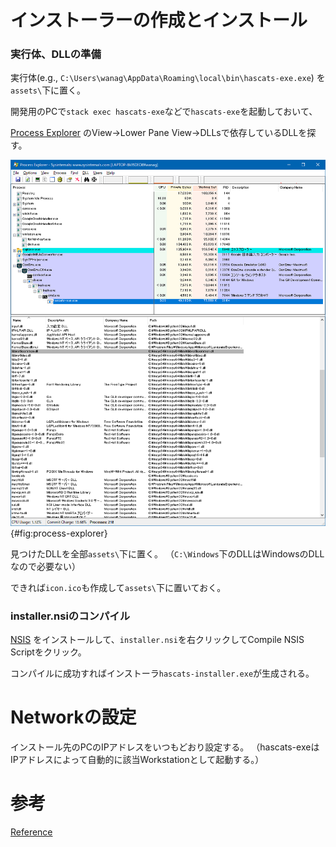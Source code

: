 # インストーラーの作成とインストール

### 実行体、DLLの準備

実行体(e.g., `C:\Users\wanag\AppData\Roaming\local\bin\hascats-exe.exe`)
を`assets\`下に置く。

開発用のPCで`stack exec hascats-exe`などで`hascats-exe`を起動しておいて、

[Process Explorer](https://docs.microsoft.com/en-us/sysinternals/downloads/process-explorer)
のView->Lower Pane View->DLLsで依存しているDLLを探す。

![process explorer](./image/process_explorer.png){#fig:process-explorer}

見つけたDLLを全部`assets\`下に置く。
（`C:\Windows`下のDLLはWindowsのDLLなので必要ない）

できれば`icon.ico`も作成して`assets\`下に置いておく。

### installer.nsiのコンパイル

[NSIS](https://nsis.sourceforge.io/Main_Page)
をインストールして、`installer.nsi`を右クリックしてCompile NSIS Scriptをクリック。

コンパイルに成功すればインストーラ`hascats-installer.exe`が生成される。

# Networkの設定

インストール先のPCのIPアドレスをいつもどおり設定する。
（hascats-exeはIPアドレスによって自動的に該当Workstationとして起動する。）

# 参考

[Reference](https://blog.patchgirl.io/haskell/2020/10/30/windows-installer-for-haskell-software.html)
